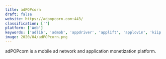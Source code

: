 ```yaml
---
title: adPOPcorn
draft: false 
website: https://adpopcorn.com:443/
classification: ['']
platform: ['Web']
keywords: ['adlib', 'admob', 'appdriver', 'applift', 'applovin', 'kiip', 'leadbolt', 'millennial_media', 'revmob', 'tnk_factory', 'taptica', 'tractas', 'trialpay', 'urx', 'wapstart', 'yieldmo', 'adfurikun', 'nend']
image: 2020/04/adPOPcorn.png
---
```

adPOPcorn is a mobile ad network and application monetization platform.